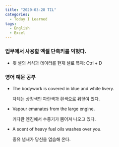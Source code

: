 ```yaml
---
title: "2020-03-28 TIL"
categories:
  - Today I Learned
tags:
  - English
  - Excel
---
```


### 업무에서 사용할 엑셀 단축키를 익혔다.
  - 윗 셀의 서식과 데이터를 현재 셀로 복제: Ctrl + D

### 영어 예문 공부
  - The bodywork is covered in blue and white livery.
  
    차체는 상징색인 파란색과 흰색으로 뒤덮여 있다.
    
  - Vapour emanates from the large engine.
  
    커다란 엔진에서 수증기가 뿜어져 나오고 있다.
    
  - A scent of heavy fuel oils washes over you.
  
    중유 냄새가 당신을 엄습해 온다.
  
